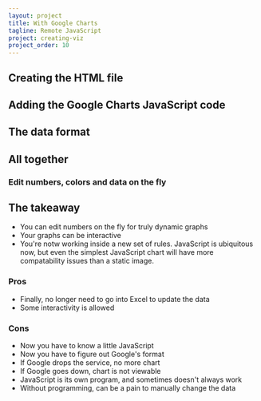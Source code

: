 ```yaml
---
layout: project
title: With Google Charts
tagline: Remote JavaScript 
project: creating-viz
project_order: 10
---
```




## Creating the HTML file



## Adding the Google Charts JavaScript code


## The data format



## All together


### Edit numbers, colors and data on the fly


## The takeaway

- You can edit numbers on the fly for truly dynamic graphs
- Your graphs can be interactive
- You're notw working inside a new set of rules. JavaScript is ubiquitous now, but even the simplest JavaScript chart will have more compatability issues than a static image.



### Pros
- Finally, no longer need to go into Excel to update the data
- Some interactivity is allowed

### Cons
- Now you have to know a little JavaScript
- Now you have to figure out Google's format
- If Google drops the service, no more chart
- If Google goes down, chart is not viewable
- JavaScript is its own program, and sometimes doesn't always work
- Without programming, can be a pain to manually change the data

